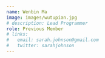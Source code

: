 ```yaml
---
name: Wenbin Ma
image: images/wutupian.jpg
# description: Lead Programmer
role: Previous Member
# links:
#   email: sarah.johnson@gmail.com
#   twitter: sarahjohnson
---
```



